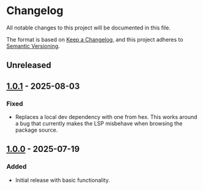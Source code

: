 # Changelog

All notable changes to this project will be documented in this file.

The format is based on [Keep a Changelog](https://keepachangelog.com/en/1.1.0/),
and this project adheres to [Semantic Versioning](https://semver.org/spec/v2.0.0.html).

## Unreleased

## [1.0.1] - 2025-08-03

### Fixed
- Replaces a local dev dependency with one from hex.
  This works around a bug that currently makes the LSP misbehave when
  browsing the package source.

## [1.0.0] - 2025-07-19

### Added
- Initial release with basic functionality.

[Unreleased]: https://github.com/sbergen/drift/compare/drift_record-v1.0.1...HEAD
[1.0.1]: https://github.com/sbergen/drift/releases/tag/drift_record-v1.0.1
[1.0.0]: https://github.com/sbergen/drift/releases/tag/v1.0.0
